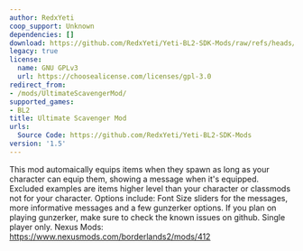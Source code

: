 ```yaml
---
author: RedxYeti
coop_support: Unknown
dependencies: []
download: https://github.com/RedxYeti/Yeti-BL2-SDK-Mods/raw/refs/heads/main/UltimateScavengerMod/Ultimate%20Scavenger%20Mod.zip
legacy: true
license:
  name: GNU GPLv3
  url: https://choosealicense.com/licenses/gpl-3.0
redirect_from:
- /mods/UltimateScavengerMod/
supported_games:
- BL2
title: Ultimate Scavenger Mod
urls:
  Source Code: https://github.com/RedxYeti/Yeti-BL2-SDK-Mods
version: '1.5'
---
```

This mod automaically equips items when they spawn as long as your character can equip them, showing a message when it's equipped. 
Excluded examples are items higher level than your character or classmods not for your character. 
Options include: Font Size sliders for the messages, more informative messages and a few gunzerker options. 
If you plan on playing gunzerker, make sure to check the known issues on github. 
Single player only. 
Nexus Mods: https://www.nexusmods.com/borderlands2/mods/412